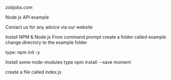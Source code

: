zobjobs.com 

Node.js API example 

Contact us for any advice via our website

Install NPM & Node.js
From command prompt create a folder called example
change directory to the example folder

type: npm init -y

Install some node-modules 
type npm install --save moment

create a file called index.js





